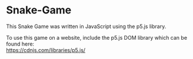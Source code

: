 # Snake-Game
This Snake Game was written in JavaScript using the p5.js library.  

To use this game  on a website, include the p5.js DOM library which can be found here:  
https://cdnjs.com/libraries/p5.js/
